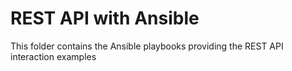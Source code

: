 # REST API with Ansible
This folder contains the Ansible playbooks providing the REST API interaction examples
